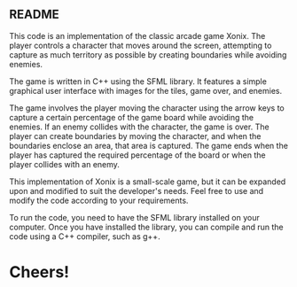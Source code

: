 ## README

This code is an implementation of the classic arcade game Xonix. 
The player controls a character that moves around the screen,
 attempting to capture as much territory as possible by creating boundaries while avoiding enemies.

The game is written in C++ using the SFML library. 
It features a simple graphical user interface with images 
for the tiles, game over, and enemies.

The game involves the player moving the character using the
 arrow keys to capture a certain percentage of the game board 
 while avoiding the enemies. If an enemy collides with the character, 
 the game is over. The player can create boundaries by moving the character, 
 and when the boundaries enclose an area, that area is captured. The game ends 
 when the player has captured the required percentage of the board or when 
 the player collides with an enemy.

This implementation of Xonix is a small-scale game, but it can be expanded upon
 and modified to suit the developer's needs. Feel free to use and modify the code according to your requirements.


To run the code, you need to have the SFML library installed on your computer.
 Once you have installed the library, you can compile and run the code using a C++ compiler, such as g++.



 # Cheers!
